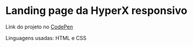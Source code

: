 # Landing page da HyperX responsivo

Link do projeto no <a href="https://codepen.io/felipefrranca/pen/mdMpQmM" target="_blank">CodePen</a>

Linguagens usadas: HTML e CSS
